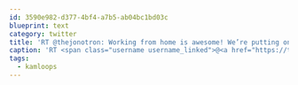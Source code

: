 ```yaml
---
id: 3590e982-d377-4bf4-a7b5-ab04bc1bd03c
blueprint: text
category: twitter
title: 'RT @thejonotron: Working from home is awesome! We’re putting on a quick webinar for local #kamloops folks to show what we’ve learned about…'
caption: 'RT <span class="username username_linked">@<a href="https://twitter.com/thejonotron" title="Jonathan Bowers (he/him)">thejonotron</a></span>: Working from home is awesome! We’re putting on a quick webinar for local <span class="hashtag hashtag_local">#<a href="http://tweettemp.darylchymko.ca/?tag=kamloops">kamloops</a> folks to show what we’ve learned about…'
tags:
  - kamloops
---
```

